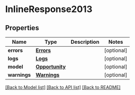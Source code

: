 # InlineResponse2013

## Properties
Name | Type | Description | Notes
------------ | ------------- | ------------- | -------------
**errors** | [**Errors**](Errors.md) |  | [optional] 
**logs** | [**Logs**](Logs.md) |  | [optional] 
**model** | [**Opportunity**](Opportunity.md) |  | [optional] 
**warnings** | [**Warnings**](Warnings.md) |  | [optional] 

[[Back to Model list]](../README.md#documentation-for-models) [[Back to API list]](../README.md#documentation-for-api-endpoints) [[Back to README]](../README.md)

